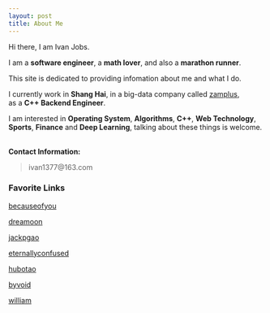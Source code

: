 ```yaml
---
layout: post 
title: About Me
---
```


Hi there, I am Ivan Jobs.

I am a <b>software engineer</b>, a <b>math lover</b>, and also a <b>marathon runner</b>.

This site is dedicated to providing infomation about me and what I do.

I currently work in **Shang Hai**, in a big-data company called [zamplus](http://www.zamplus.com/),<br/>
as a <b>C++ Backend Engineer</b>.

I am interested in <b>Operating System</b>, <b>Algorithms</b>, <b>C++</b>, <b>Web Technology</b>, <b>Sports</b>, <b>Finance</b> and <b>Deep Learning</b>, talking about these things is welcome.

<p><br /><b>Contact Information:</b></p>
<blockquote>
ivan1377@163.com
</blockquote>

### Favorite Links
[becauseofyou](http://problem-solving.cn/)

[dreamoon](https://dreamoon4.blogspot.com/)

[jackpgao](https://jackpgao.github.io/)

[eternallyconfused](http://eternallyconfuzzled.com/)

[hubotao](http://amber.botao.hu/)

[byvoid](https://www.byvoid.com/)

[william](http://www.williamfiset.com/)
